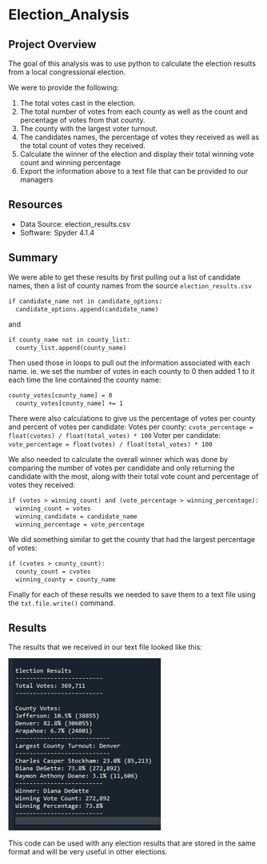 # Election_Analysis

## Project Overview

The goal of this analysis was to use python to calculate the election results from a local congressional election.

We were to provide the following:
  1. The total votes cast in the election.
  2. The total number of votes from each county as well as the count and percentage of votes from that county.
  3. The county with the largest voter turnout. 
  4. The candidates names, the percentage of votes they received as well as the total count of votes they received.
  6. Calculate the winner of the election and display their total winning vote count and winning percentage
  6. Export the information above to a text file that can be provided to our managers

## Resources

- Data Source: election_results.csv
- Software: Spyder 4.1.4

## Summary

We were able to get these results by first pulling out a list of candidate names, then a list of county names from the source `election_results.csv`
```
if candidate_name not in candidate_options:
  candidate_options.append(candidate_name)
```
and
```
if county_name not in county_list: 
  county_list.append(county_name)
```
Then used those in loops to pull out the information associated with each name. ie. we set the number of votes in each county to 0 then added 1 to it each time the line contained the county name:
```
county_votes[county_name] = 0
  county_votes[county_name] += 1
```

There were also calculations to give us the percentage of votes per county and percent of votes per candidate:
Votes per county: `cvote_percentage = float(cvotes) / float(total_votes) * 100`
Voter per candidate: `vote_percentage = float(votes) / float(total_votes) * 100`

We also needed to calculate the overall winner which was done by comparing the number of votes per candidate and only returning the candidate with the most, along with their total vote count and percentage of votes they received:
```
if (votes > winning_count) and (vote_percentage > winning_percentage):
  winning_count = votes
  winning_candidate = candidate_name
  winning_percentage = vote_percentage
```

We did something similar to get the county that had the largest percentage of votes:
```
if (cvotes > county_count):
  county_count = cvotes
  winning_county = county_name
```
Finally for each of these results we needed to save them to a text file using the `txt.file.write()` command.

## Results

The results that we received in our text file looked like this: 

![1](https://github.com/ccastanette/Election_Analysis/blob/master/Resources/results.png)

This code can be used with any election results that are stored in the same format and will be very useful in other elections.
